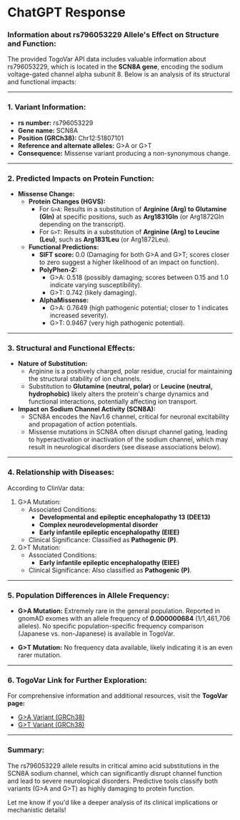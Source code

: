 # ChatGPT Response

### Information about rs796053229 Allele's Effect on Structure and Function:

The provided TogoVar API data includes valuable information about rs796053229, which is located in the **SCN8A gene**, encoding the sodium voltage-gated channel alpha subunit 8. Below is an analysis of its structural and functional impacts:

---

### 1. **Variant Information:**
   - **rs number:** rs796053229
   - **Gene name:** SCN8A
   - **Position (GRCh38):** Chr12:51807101
   - **Reference and alternate alleles:** G>A or G>T
   - **Consequence:** Missense variant producing a non-synonymous change.

---

### 2. **Predicted Impacts on Protein Function:**
   - **Missense Change:**
     - **Protein Changes (HGVS):**
       - For `G>A`: Results in a substitution of **Arginine (Arg) to Glutamine (Gln)** at specific positions, such as **Arg1831Gln** (or Arg1872Gln depending on the transcript).
       - For `G>T`: Results in a substitution of **Arginine (Arg) to Leucine (Leu)**, such as **Arg1831Leu** (or Arg1872Leu).
     - **Functional Predictions:**
       - **SIFT score:** 0.0 (Damaging for both G>A and G>T; scores closer to zero suggest a higher likelihood of an impact on function).
       - **PolyPhen-2:**
         - G>A: 0.518 (possibly damaging; scores between 0.15 and 1.0 indicate varying susceptibility).
         - G>T: 0.742 (likely damaging).
       - **AlphaMissense:** 
         - G>A: 0.7649 (high pathogenic potential; closer to 1 indicates increased severity).
         - G>T: 0.9467 (very high pathogenic potential).

---

### 3. **Structural and Functional Effects:**
   - **Nature of Substitution:**
     - Arginine is a positively charged, polar residue, crucial for maintaining the structural stability of ion channels.
     - Substitution to **Glutamine (neutral, polar)** or **Leucine (neutral, hydrophobic)** likely alters the protein's charge dynamics and functional interactions, potentially affecting ion transport.
   - **Impact on Sodium Channel Activity (SCN8A):**
     - SCN8A encodes the Nav1.6 channel, critical for neuronal excitability and propagation of action potentials.
     - Missense mutations in SCN8A often disrupt channel gating, leading to hyperactivation or inactivation of the sodium channel, which may result in neurological disorders (see disease associations below).

---

### 4. **Relationship with Diseases:**
According to ClinVar data:
1. G>A Mutation:
   - Associated Conditions:
     - **Developmental and epileptic encephalopathy 13 (DEE13)**
     - **Complex neurodevelopmental disorder**
     - **Early infantile epileptic encephalopathy (EIEE)**
   - Clinical Significance: Classified as **Pathogenic (P)**.
2. G>T Mutation:
   - Associated Conditions:
     - **Early infantile epileptic encephalopathy (EIEE)**
   - Clinical Significance: Also classified as **Pathogenic (P)**.

---

### 5. **Population Differences in Allele Frequency:**
   - **G>A Mutation:** Extremely rare in the general population. Reported in gnomAD exomes with an allele frequency of **0.000000684** (1/1,461,706 alleles). No specific population-specific frequency comparison (Japanese vs. non-Japanese) is available in TogoVar.

   - **G>T Mutation:** No frequency data available, likely indicating it is an even rarer mutation.

---

### 6. **TogoVar Link for Further Exploration:**
For comprehensive information and additional resources, visit the **TogoVar page:**
- [G>A Variant (GRCh38)](https://www.ncbi.nlm.nih.gov/clinvar/variation/253297)
- [G>T Variant (GRCh38)](https://www.ncbi.nlm.nih.gov/clinvar/variation/207132)

---

### Summary:
The rs796053229 allele results in critical amino acid substitutions in the SCN8A sodium channel, which can significantly disrupt channel function and lead to severe neurological disorders. Predictive tools classify both variants (G>A and G>T) as highly damaging to protein function.

Let me know if you'd like a deeper analysis of its clinical implications or mechanistic details!